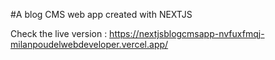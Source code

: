 #A blog CMS web app created with NEXTJS

Check the live version : https://nextjsblogcmsapp-nvfuxfmqj-milanpoudelwebdeveloper.vercel.app/
